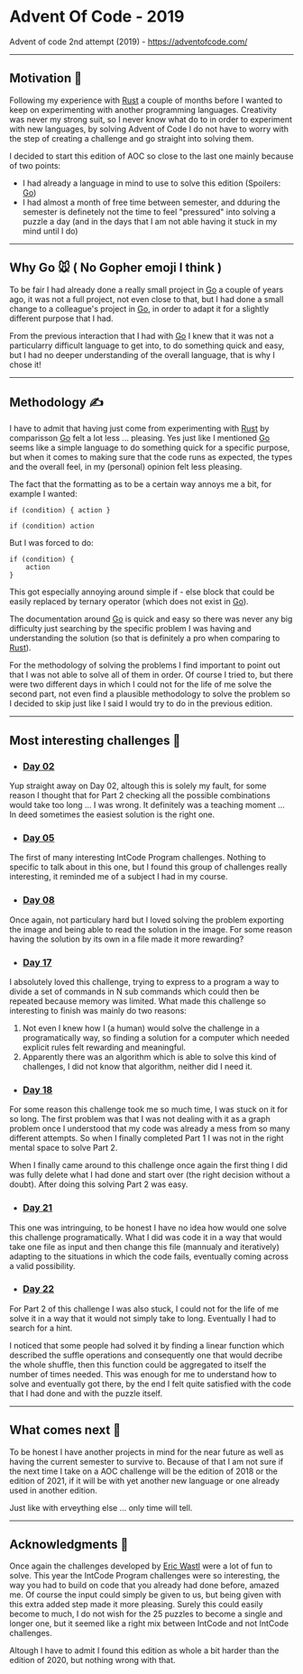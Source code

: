 # Advent Of Code - 2019
Advent of code 2nd attempt (2019) - https://adventofcode.com/

---
## Motivation 🚂
Following my experience with [Rust](Rust) a couple of months before I wanted to keep on experimenting with another programming languages.
Creativity was never my strong suit, so I never know what do to in order to experiment with new languages, by solving Advent of Code I do not have to worry with the step of creating a challenge and go straight into solving them.

I decided to start this edition of AOC so close to the last one mainly because of two points:
- I had already a language in mind to use to solve this edition (Spoilers: [Go](Go))
- I had almost a month of free time between semester, and dduring the semester is definetely not the time to feel "pressured" into solving a puzzle a day (and in the days that I am not able having it stuck in my mind until I do)

---

## Why Go 🐭 ( No Gopher emoji I think )
To be fair I had already done a really small project in [Go](Go) a couple of years ago, it was not a full project, not even close to that, but I had done a small change to a colleague's project in [Go](Go), in order to adapt it for a slightly different purpose that I had.

From the previous interaction that I had with [Go](Go) I knew that it was not a particularry difficult language to get into, to do something quick and easy, but I had no deeper understanding of the overall language, that is why I chose it!

---

## Methodology ✍
I have to admit that having just come from experimenting with [Rust](Rust) by comparisson [Go](Go) felt a lot less ... pleasing. Yes just like I mentioned [Go](Go) seems like a simple language to do something quick for a specific purpose, but when it comes to making sure that the code runs as expected, the types and the overall feel, in my (personal) opinion felt less pleasing.

The fact that the formatting as to be a certain way annoys me a bit, for example I wanted:
```
if (condition) { action }

if (condition) action
```

But I was forced to do:
```
if (condition) {
    action
}
```
This got especially annoying around simple if - else block that could be easily replaced by ternary operator (which does not exist in [Go](Go)).

The documentation around [Go](Go) is quick and easy so there was never any big difficulty just searching by the specific problem I was having and understanding the solution (so that is definitely a pro when comparing to [Rust](Rust)).

For the methodology of solving the problems I find important to point out that I was not able to solve all of them in order. Of course I tried to, but there were two different days in which I could not for the life of me solve the second part, not even find a plausible methodology to solve the problem so I decided to skip just like I said I would try to do in the previous edition.

---

## Most interesting challenges 💪

- ### [Day 02](https://adventofcode.com/2019/day/2)

Yup straight away on Day 02, altough this is solely my fault, for some reason I thought that for Part 2 checking all the possible combinations would take too long ... I was wrong. It definitely was a teaching moment ... In deed sometimes the easiest solution is the right one.

- ### [Day 05](https://adventofcode.com/2019/day/5)

The first of many interesting IntCode Program challenges. Nothing to specific to talk about in this one, but I found this group of challenges really interesting, it reminded me of a subject I had in my course.

- ### [Day 08](https://adventofcode.com/2019/day/8)

Once again, not particulary hard but I loved solving the problem exporting the image and being able to read the solution in the image. For some reason having the solution by its own in a file made it more rewarding?

- ### [Day 17](https://adventofcode.com/2019/day/17)

I absolutely loved this challenge, trying to express to a program a way to divide a set of commands in N sub commands which could then be repeated because memory was limited. What made this challenge so interesting to finish was mainly do two reasons:
1. Not even I knew how I (a human) would solve the challenge in a programatically way, so finding a solution for a computer which needed explicit rules felt rewarding and meaningful.
2. Apparently there was an algorithm which is able to solve this kind of challenges, I did not know that algorithm, neither did I need it.

- ### [Day 18](https://adventofcode.com/2019/day/18)

For some reason this challenge took me so much time, I was stuck on it for so long. The first problem was that I was not dealing with it as a graph problem once I understood that my code was already a mess from so many different attempts. So when I finally completed Part 1 I was not in the right mental space to solve Part 2.

When I finally came around to this challenge once again the first thing I did was fully delete what I had done and start over (the right decision without a doubt). After doing this solving Part 2 was easy.

- ### [Day 21](https://adventofcode.com/2019/day/21)

This one was intringuing, to be honest I have no idea how would one solve this challenge programatically. What I did was code it in a way that would take one file as input and then change this file (mannualy and iteratively) adapting to the situations in which the code fails, eventually coming across a valid possibility.

- ### [Day 22](https://adventofcode.com/2019/day/22)

For Part 2 of this challenge I was also stuck, I could not for the life of me solve it in a way that it would not simply take to long. Eventually I had to search for a hint.

I noticed that some people had solved it by finding a linear function which described the suffle operations and consequently one that would decribe the whole shuffle, then this function could be aggregated to itself the number of times needed. This was enough for me to understand how to solve and eventually got there, by the end I felt quite satisfied with the code that I had done and with the puzzle itself.

---

## What comes next 🔮
To be honest I have another projects in mind for the near future as well as having the current semester to survive to. Because of that I am not sure if the next time I take on a AOC challenge will be the edition of 2018 or the edition of 2021, if it will be with yet another new language or one already used in another edition.

Just like with erveything else ... only time will tell.

---

## Acknowledgments 🤗

Once again the challenges developed by [Eric Wastl][Eric Wastl Webpage] were a lot of fun to solve. This year the IntCode Program challenges were so interesting, the way you had to build on code that you already had done before, amazed me. Of course the input could simply be given to us, but being given with this extra added step made it more pleasing. Surely this could easily become to much, I do not wish for the 25 puzzles to become a single and longer one, but it seemed like a right mix between IntCode and not IntCode challenges.

Altough I have to admit I found this edition as whole a bit harder than the edition of 2020, but nothing wrong with that.

[Go]: https://golang.org/
[Rust]: https://www.rust-lang.org/
[Eric Wastl Webpage]: http://was.tl/